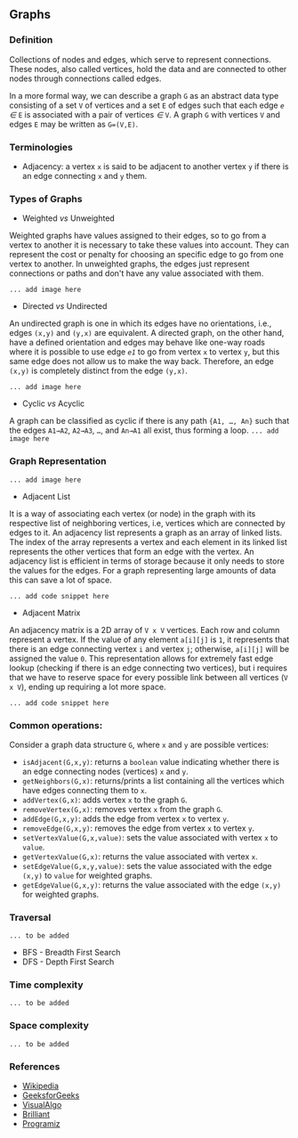 ## Graphs

### Definition

Collections of nodes and edges, which serve to represent connections. These nodes, also called vertices, hold the data and are connected to other nodes through connections called edges.

In a more formal way, we can describe a graph `G` as an abstract data type consisting of a set `V` of vertices and a set `E` of edges such that each edge _`e`_ _∈_ `E` is associated with a pair of vertices _∈_ `V`. A graph `G` with vertices `V` and edges `E` may be written as `G=(V,E)`.

### Terminologies

- Adjacency: a vertex `x` is said to be adjacent to another vertex `y` if there is an edge connecting `x` and `y` them.

### Types of Graphs

- Weighted _vs_ Unweighted

Weighted graphs have values assigned to their edges, so to go from a vertex to another it is necessary to take these values into account. They can represent the cost or penalty for choosing an specific edge to go from one vertex to another. In unweighted graphs, the edges just represent connections or paths and don't have any value associated with them.

`... add image here`

- Directed _vs_ Undirected

An undirected graph is one in which its edges have no orientations, i.e., edges `(x,y)` and `(y,x)` are equivalent. A directed graph, on the other hand, have a defined orientation and edges may behave like one-way roads where it is possible to use edge _`e1`_ to go from vertex `x` to vertex `y`, but this same edge does not allow us to make the way back. Therefore, an edge `(x,y)` is completely distinct from the edge `(y,x)`.

`... add image here`

- Cyclic _vs_ Acyclic

A graph can be classified as cyclic if there is any path `{A1, …, An}` such that the edges `A1→A2`, `A2→A3`​, `…`, and `An→A1`​ all exist, thus forming a loop. `... add image here`

### Graph Representation

`... add image here`

- Adjacent List

It is a way of associating each vertex (or node) in the graph with its respective list of neighboring vertices, i.e, vertices which are connected by edges to it. An adjacency list represents a graph as an array of linked lists. The index of the array represents a vertex and each element in its linked list represents the other vertices that form an edge with the vertex. An adjacency list is efficient in terms of storage because it only needs to store the values for the edges. For a graph representing large amounts of data this can save a lot of space.

`... add code snippet here`

- Adjacent Matrix

An adjacency matrix is a 2D array of `V x V` vertices. Each row and column represent a vertex. If the value of any element `a[i][j]` is `1`, it represents that there is an edge connecting vertex `i` and vertex `j`; otherwise, `a[i][j]` will be assigned the value `0`. This representation allows for extremely fast edge lookup (checking if there is an edge connecting two vertices), but i requires that we have to reserve space for every possible link between all vertices (`V x V`), ending up requiring a lot more space.

`... add code snippet here`

### Common operations:

Consider a graph data structure `G`, where `x` and `y` are possible vertices:

- `isAdjacent(G,x,y)`: returns a `boolean` value indicating whether there is an edge connecting nodes (vertices) `x` and `y`.
- `getNeighbors(G,x)`: returns/prints a list containing all the vertices which have edges connecting them to `x`.
- `addVertex(G,x)`: adds vertex `x` to the graph `G`.
- `removeVertex(G,x)`: removes vertex `x` from the graph `G`.
- `addEdge(G,x,y)`: adds the edge from vertex `x` to vertex `y`.
- `removeEdge(G,x,y)`: removes the edge from vertex `x` to vertex `y`.
- `setVertexValue(G,x,value)`: sets the value associated with vertex `x` to `value`.
- `getVertexValue(G,x)`: returns the value associated with vertex `x`.
- `setEdgeValue(G,x,y,value)`: sets the value associated with the edge `(x,y)` to `value` for weighted graphs.
- `getEdgeValue(G,x,y)`: returns the value associated with the edge `(x,y)` for weighted graphs.

### Traversal

`... to be added`

- BFS - Breadth First Search
- DFS - Depth First Search

### Time complexity

`... to be added`

### Space complexity

`... to be added`

### References

- [Wikipedia](<https://en.wikipedia.org/wiki/Graph_(abstract_data_type)>)
- [GeeksforGeeks](https://www.geeksforgeeks.org/graph-and-its-representations/)
- [VisualAlgo](https://visualgo.net/en/graphds?slide=1)
- [Brilliant](https://brilliant.org/wiki/graphs/)
- [Programiz](https://www.programiz.com/dsa/graph)
